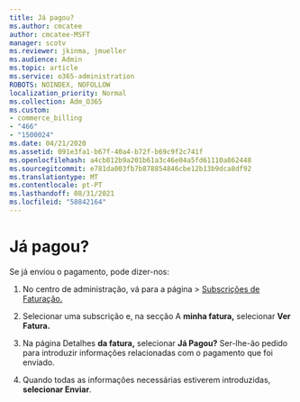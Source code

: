 ```yaml
---
title: Já pagou?
ms.author: cmcatee
author: cmcatee-MSFT
manager: scotv
ms.reviewer: jkinma, jmueller
ms.audience: Admin
ms.topic: article
ms.service: o365-administration
ROBOTS: NOINDEX, NOFOLLOW
localization_priority: Normal
ms.collection: Adm_O365
ms.custom:
- commerce_billing
- "466"
- "1500024"
ms.date: 04/21/2020
ms.assetid: 091e3fa1-b67f-40a4-b72f-b69c9f2c741f
ms.openlocfilehash: a4cb812b9a201b61a3c46e04a5fd61110a862448
ms.sourcegitcommit: e781da003fb7b878854846cbe12b13b9dca8df92
ms.translationtype: MT
ms.contentlocale: pt-PT
ms.lasthandoff: 08/31/2021
ms.locfileid: "58842164"
---
```

# <a name="already-paid"></a>Já pagou?

Se já enviou o pagamento, pode dizer-nos:
  
1. No centro de administração, vá  para a página \> [Subscrições de Faturação.](https://go.microsoft.com/fwlink/p/?linkid=842054)

2. Selecionar uma subscrição e, na secção A **minha fatura,** selecionar **Ver Fatura.**

3. Na página Detalhes **da fatura,** selecionar **Já Pagou?** Ser-lhe-ão pedido para introduzir informações relacionadas com o pagamento que foi enviado.

4. Quando todas as informações necessárias estiverem introduzidas, **selecionar Enviar**.